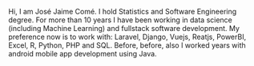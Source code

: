 Hi, I am José Jaime Comé. 
I hold Statistics and Software Engineering degree. For more than 10 years I have been working in data science (including Machine Learning) and fullstack software development.
My preference now is to work with: Laravel, Django, Vuejs, Reatjs, PowerBI, Excel, R, Python, PHP and SQL. Before, before, also I worked years with android mobile app development using Java.
